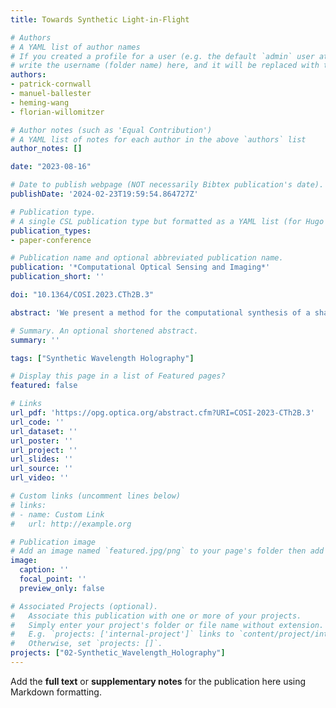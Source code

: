 ```yaml
---
title: Towards Synthetic Light-in-Flight

# Authors
# A YAML list of author names
# If you created a profile for a user (e.g. the default `admin` user at `content/authors/admin/`), 
# write the username (folder name) here, and it will be replaced with their full name and linked to their profile.
authors:
- patrick-cornwall
- manuel-ballester
- heming-wang
- florian-willomitzer

# Author notes (such as 'Equal Contribution')
# A YAML list of notes for each author in the above `authors` list
author_notes: []

date: "2023-08-16"

# Date to publish webpage (NOT necessarily Bibtex publication's date).
publishDate: '2024-02-23T19:59:54.864727Z'

# Publication type.
# A single CSL publication type but formatted as a YAML list (for Hugo requirements).
publication_types:
- paper-conference

# Publication name and optional abbreviated publication name.
publication: '*Computational Optical Sensing and Imaging*'
publication_short: ''

doi: "10.1364/COSI.2023.CTh2B.3"

abstract: 'We present a method for the computational synthesis of a shaped, synthetic light pulse from interferometric measurements under CW illumination. The pulse can be manipulated to travel through a captured scene, demonstrating synthetic light-in-flight videos.'

# Summary. An optional shortened abstract.
summary: ''

tags: ["Synthetic Wavelength Holography"]

# Display this page in a list of Featured pages?
featured: false

# Links
url_pdf: 'https://opg.optica.org/abstract.cfm?URI=COSI-2023-CTh2B.3'
url_code: ''
url_dataset: ''
url_poster: ''
url_project: ''
url_slides: ''
url_source: ''
url_video: ''

# Custom links (uncomment lines below)
# links:
# - name: Custom Link
#   url: http://example.org

# Publication image
# Add an image named `featured.jpg/png` to your page's folder then add a caption below.
image:
  caption: ''
  focal_point: ''
  preview_only: false

# Associated Projects (optional).
#   Associate this publication with one or more of your projects.
#   Simply enter your project's folder or file name without extension.
#   E.g. `projects: ['internal-project']` links to `content/project/internal-project/index.md`.
#   Otherwise, set `projects: []`.
projects: ["02-Synthetic_Wavelength_Holography"]
---
```


Add the **full text** or **supplementary notes** for the publication here using Markdown formatting.
